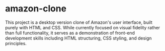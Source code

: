 # amazon-clone
This project is a desktop version clone of Amazon's user interface, built purely with HTML and CSS. While currently focused on visual fidelity rather than full functionality, it serves as a demonstration of front-end development skills including HTML structuring, CSS styling, and design principles.
